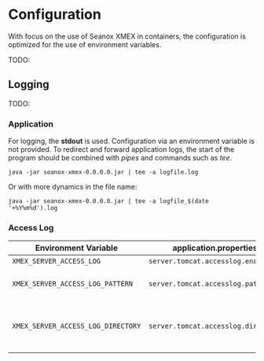 # Configuration

With focus on the use of Seanox XMEX in containers, the configuration is
optimized for the use of environment variables.

TODO:

## Logging

TODO:

### Application

For logging, the __stdout__ is used. Configuration via an environment variable
is not provided. To redirect and forward application logs, the start of the
program should be combined with _pipes_ and commands such as _tee_. 

```
java -jar seanox-xmex-0.0.0.0.jar | tee -a logfile.log

```

Or with more dynamics in the file name:

```
java -jar seanox-xmex-0.0.0.0.jar | tee -a logfile_$(date '+%Y%m%d').log
```

### Access Log

<table>
  <thead>
    <tr>
      <th>Environment Variable</th>
      <th>application.properties</th>
      <th>Description</th>
    </tr>  
  </thead>
  <tbody>
    <tr>
      <td>
        <code>XMEX_SERVER_ACCESS_LOG</code>
      </td>
      <td>
        <code>server.tomcat.accesslog.enabled</code>
      </td>
      <td>
        TODO:
      </td>
    </tr>
    <tr>
      <td>
        <code>XMEX_SERVER_ACCESS_LOG_PATTERN</code>
      </td>
      <td>
        <code>server.tomcat.accesslog.pattern</code>
      </td>
      <td>
        TODO:
        https://tomcat.apache.org/tomcat-9.0-doc/config/valve.html
      </td>
    </tr>
    <tr>
      <td>
        <code>XMEX_SERVER_ACCESS_LOG_DIRECTORY</code>
      </td>
      <td>
        <code>server.tomcat.accesslog.directory</code>
      </td>
      <td>
        TODO:
        Be careful with relative paths, as these could start in the temp/tmp
        directory of the user. It is better if an absolute path is specified. 
      </td>
    </tr>
  </tbody>
</table>
